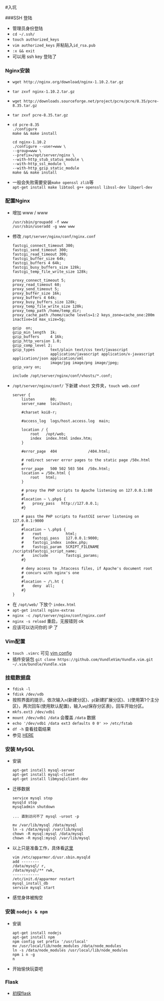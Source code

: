 #入坑

###SSH 登陆
+ 管理员身份登陆
+ `cd ~/.ssh/`
+ `touch authorized_keys`
+ `vim authorized_keys` 并粘贴入`id_rsa.pub`
+ `:x && exit`
+ 可以用 ssh key 登陆了

### Nginx安装
+ `wget http://nginx.org/download/nginx-1.10.2.tar.gz`
+ `tar zxvf nginx-1.10.2.tar.gz`
+ `wget http://downloads.sourceforge.net/project/pcre/pcre/8.35/pcre-8.35.tar.gz`
+ `tar zxvf pcre-8.35.tar.gz`
+ ```
  cd pcre-8.35
  ./configure
  make && make install

  cd nginx-1.10.2
  ./configure --user=www \
  --group=www \
  --prefix=/opt/server/nginx \
  --with-http_stub_status_module \
  --with-http_ssl_module \
  --with-http_gzip_static_module
  make && make install
  ```

+ 一般会失败需要安装`make openssl zlib`等  
  `apt-get install make libtool g++ openssl libssl-dev libperl-dev`

### 配置Nginx
+ 增加 www / www
  ```
  /usr/sbin/groupadd -f www
  /usr/sbin/useradd -g www www
  ```
+ 修改 `/opt/server/nginx/conf/nginx.conf`
  ```
  fastcgi_connect_timeout 300;
  fastcgi_send_timeout 300;
  fastcgi_read_timeout 300;
  fastcgi_buffer_size 64k;
  fastcgi_buffers 4 64k;
  fastcgi_busy_buffers_size 128k;
  fastcgi_temp_file_write_size 128k;

  proxy_connect_timeout 5;
  proxy_read_timeout 60;
  proxy_send_timeout 5;
  proxy_buffer_size 16k;
  proxy_buffers 4 64k;
  proxy_busy_buffers_size 128k;
  proxy_temp_file_write_size 128k;
  proxy_temp_path /home/temp_dir;
  proxy_cache_path /home/cache levels=1:2 keys_zone=cache_one:200m inactive=1d max_size=5g;

  gzip  on;
  gzip_min_length  1k;
  gzip_buffers     4 16k;
  gzip_http_version 1.0;
  gzip_comp_level 2;
  gzip_types       text/plain text/css text/javascript
                   application/javascript application/x-javascript application/json application/xml
                   image/jpg image/png image/jpeg;
  gzip_vary on;

  include /opt/server/nginx/conf/vhosts/*.conf;
  ```
+ `/opt/server/nginx/conf/` 下新建 `vhost` 文件夹，`touch web.conf`
  ```
  server {
      listen       80;
      server_name  localhost;

      #charset koi8-r;

      #access_log  logs/host.access.log  main;

      location / {
          root   /opt/web;
          index  index.html index.htm;
      }

      #error_page  404              /404.html;

      # redirect server error pages to the static page /50x.html
      #
      error_page   500 502 503 504  /50x.html;
      location = /50x.html {
          root   html;
      }

      # proxy the PHP scripts to Apache listening on 127.0.0.1:80
      #
      #location ~ \.php$ {
      #    proxy_pass   http://127.0.0.1;
      #}

      # pass the PHP scripts to FastCGI server listening on 127.0.0.1:9000
      #
      #location ~ \.php$ {
      #    root           html;
      #    fastcgi_pass   127.0.0.1:9000;
      #    fastcgi_index  index.php;
      #    fastcgi_param  SCRIPT_FILENAME  /scripts$fastcgi_script_name;
      #    include        fastcgi_params;
      #}

      # deny access to .htaccess files, if Apache's document root
      # concurs with nginx's one
      #
      #location ~ /\.ht {
      #    deny  all;
      #}
  }
  ```
+ 在 `/opt/web/` 下放个 `index.html`
+ `apt-get install nginx-extras`
+ `nginx -c /opt/server/nginx/conf/nginx.conf`
+ `nginx -s reload` 重启，无报错则 ok
+ 应该可以访问你的 IP 了

### Vim配置
+ `touch .vimrc` 可见 [vim config](http://msyfls123.github.io/myWiki/index.html?name=douban#vim-config-demo)
+ 插件安装包 `git clone https://github.com/VundleVim/Vundle.vim.git ~/.vim/bundle/Vundle.vim`

### 挂载数据盘
+ `fdisk -l`
+ `fdisk /dev/vdb`
+ 按照界面的提示，依次输入`n`(新建分区)、`p`(新建扩展分区)、`1`(使用第1个主分区)，两次回车(使用默认配置)，输入`wq`(保存分区表)，回车开始分区。
+ `mkfs.ext3 /dev/vdb1`
+ `mount /dev/vdb1 /data` 会覆盖 `/data` 数据
+ `echo '/dev/vdb1 /data ext3 defaults 0 0' >> /etc/fstab`
+  `df -h` 查看挂载结果
+ 参见 [HERE](https://www.qcloud.com/document/product/213/2974)

### 安装 MySQL
+ 安装
  ```
  apt-get install mysql-server
  apt-get install mysql-client
  apt-get install libmysqlclient-dev
  ```
+ 迁移数据
  ```
  service mysql stop
  mysqld stop
  mysqladmin shutdown

  ... 直到访问不了 mysql -uroot -p

  mv /var/lib/mysql /data/mysql
  ln -s /data/mysql /var/lib/mysql
  chown -R mysql:mysql /data/mysql
  chown -R mysql:mysql /var/lib/mysql
  ```
+ 以上只是准备工作，具体看[这里](http://www.serveridol.com/2014/09/05/innodb-the-error-means-mysqld-does-not-have-the-access-rights-to/)
  ```
  vim /etc/apparmor.d/usr.sbin.mysqld
  add --------
  /data/mysql/ r,
  /data/mysql/** rwk,
  ------------
  /etc/init.d/apparmor restart
  mysql_install_db
  service mysql start
  ```
+ 感觉身体被掏空

### 安装 `nodejs & npm`
+ 安装
  ```
  apt-get install nodejs
  apt-get install npm
  npm config set prefix '/usr/local'
  mv /usr/local/lib/node_modules /data/node_modules
  ln -s /data/node_modules /usr/local/lib/node_modules
  npm i n -g
  n
  ```
+ 开始愉快玩耍吧

### Flask
+ [初探flask](flask)
